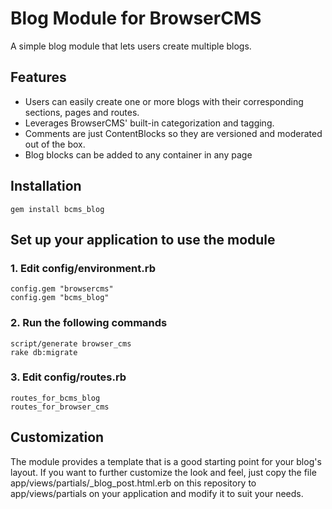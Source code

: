 # Blog Module for BrowserCMS

A simple blog module that lets users create multiple blogs. 

## Features

* Users can easily create one or more blogs with their corresponding sections, pages and routes.
* Leverages BrowserCMS' built-in categorization and tagging.
* Comments are just ContentBlocks so they are versioned and moderated out of the box.
* Blog blocks can be added to any container in any page

## Installation

    gem install bcms_blog
    
## Set up your application to use the module

### 1. Edit config/environment.rb 
    
    config.gem "browsercms"
    config.gem "bcms_blog"
    
### 2. Run the following commands
  
    script/generate browser_cms
    rake db:migrate
  
### 3. Edit config/routes.rb
  
    routes_for_bcms_blog
    routes_for_browser_cms


## Customization

The module provides a template that is a good starting point for your blog's layout. If you want
to further customize the look and feel, just copy the file app/views/partials/\_blog_post.html.erb
on this repository to app/views/partials on your application and modify it to suit your needs.
